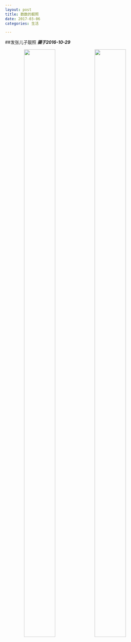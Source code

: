 ```yaml
---
layout: post
title: 数数的靓照
date: 2017-03-06
categories: 生活

---
```


##发张儿子靓照
***摄于2016-10-29***
<div style="text-align:center;display:inline;white-space: nowrap;">
<img src="http://jiangzerui.cn/public/asset/pic/shushu01.JPG" style="width:45%;height:70%" />
<img src="http://jiangzerui.cn/public/asset/pic/shushu02.JPG" style="width:45%;height:70%" />
</div>


